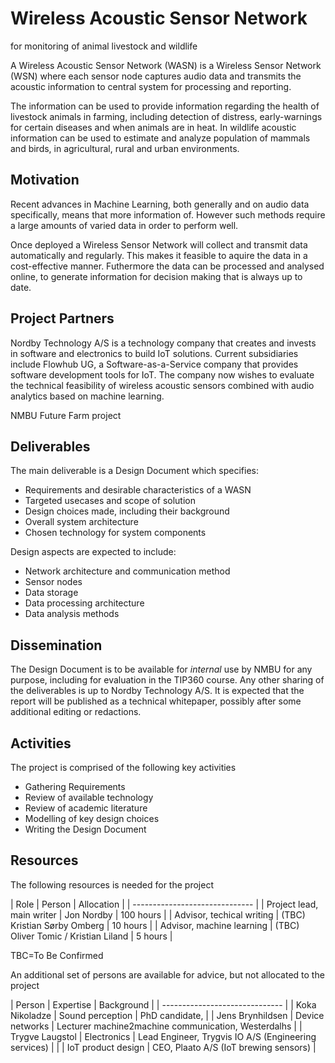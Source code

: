 
# Wireless Acoustic Sensor Network
for monitoring of animal livestock and wildlife

A Wireless Acoustic Sensor Network (WASN) is a Wireless Sensor Network (WSN)
where each sensor node captures audio data and transmits the acoustic information
to central system for processing and reporting.

The information can be used to provide information regarding the health of livestock animals in farming,
including detection of distress, early-warnings for certain diseases and when animals are in heat.
In wildlife acoustic information can be used to estimate and analyze population of mammals and birds,
in agricultural, rural and urban environments.

## Motivation

Recent advances in Machine Learning, both generally and on audio data specifically,
means that more information of.
However such methods require a large amounts of varied data in order to perform well.

Once deployed a Wireless Sensor Network will collect and transmit data automatically and regularly.
This makes it feasible to aquire the data in a cost-effective manner.
Futhermore the data can be processed and analysed online, to generate information for decision making that is always up to date.


## Project Partners

Nordby Technology A/S is a technology company that creates and invests in software and electronics to build IoT solutions.
Current subsidiaries include Flowhub UG, a Software-as-a-Service company that provides software development tools for IoT.
The company now wishes to evaluate the technical feasibility of wireless acoustic sensors combined with audio analytics based on machine learning. 

NMBU
Future Farm project

## Deliverables
The main deliverable is a Design Document which specifies:

* Requirements and desirable characteristics of a WASN
* Targeted usecases and scope of solution 
* Design choices made, including their background
* Overall system architecture
* Chosen technology for system components

Design aspects are expected to include:

* Network architecture and communication method
* Sensor nodes
* Data storage
* Data processing architecture
* Data analysis methods

## Dissemination
The Design Document is to be available for *internal* use by NMBU for any purpose,
including for evaluation in the TIP360 course.
Any other sharing of the deliverables is up to Nordby Technology A/S.
It is expected that the report will be published as a technical whitepaper,
possibly after some additional editing or redactions.


## Activities
The project is comprised of the following key activities

* Gathering Requirements 
* Review of available technology 
* Review of academic literature
* Modelling of key design choices
* Writing the Design Document

## Resources

The following resources is needed for the project

| Role | Person | Allocation |
| ------------------------------ |
| Project lead, main writer | Jon Nordby | 100 hours |
| Advisor, techical writing | (TBC) Kristian Sørby Omberg | 10 hours |
| Advisor, machine learning | (TBC) Oliver Tomic / Kristian Liland | 5 hours |

TBC=To Be Confirmed

An additional set of persons are available for advice, but not allocated to the project

| Person | Expertise | Background |
| ------------------------------ |
| Koka Nikoladze | Sound perception | PhD candidate,  |
| Jens Brynhildsen | Device networks | Lecturer machine2machine communication, Westerdalhs |
| Trygve Laugstol | Electronics | Lead Engineer, Trygvis IO A/S (Engineering services) |
| | IoT product design | CEO, Plaato A/S (IoT brewing sensors) |

